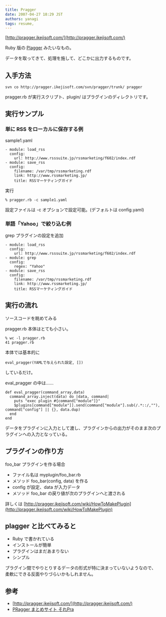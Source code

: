 ```yaml
---
title: Pragger
date: 2007-04-27 18:29 JST
authors: yanagi
tags: resume, 
---
```

[http://pragger.ikejisoft.com/](http://pragger.ikejisoft.com/)

Ruby 版の [Plagger](http://plagger.org/) みたいなもの。

データを取ってきて、処理を施して、どこかに出力するものです。

<!--more-->  

## 入手方法

```
svn co http://pragger.ikejisoft.com/svn/pragger/trunk/ pragger
```

pragger.rb が実行スクリプト、plugin/ はプラグインのディレクトリです。

## 実行サンプル

### 単に RSS をローカルに保存する例

sample1.yaml

```
- module: load_rss
  config:
    url: http://www.rsssuite.jp/rssmarketing/f602/index.rdf
- module: save_rss
  config:
    filename: /var/tmp/rssmarketing.rdf
    link: http://www.rssmarketing.jp/
    title: RSSマーケティングガイド
```

実行

```
% pragger.rb -c sample1.yaml
```

設定ファイルは -c オプションで設定可能。(デフォルトは config.yaml)

### 単語「Yahoo」で絞り込む例

grep プラグインの設定を追加

```
- module: load_rss
  config:
    url: http://www.rsssuite.jp/rssmarketing/f602/index.rdf
- module: grep
  config:
    regex: "Yahoo"
- module: save_rss
  config:
    filename: /var/tmp/rssmarketing.rdf
    link: http://www.rssmarketing.jp/
    title: RSSマーケティングガイド
```

## 実行の流れ

ソースコードを眺めてみる

pragger.rb 本体はとても小さい。

```
% wc -l pragger.rb
41 pragger.rb
```

本体では基本的に

```
eval_pragger(YAMLで与えられた設定, [])
```

しているだけ。

eval\_pragger の中は……

```
def eval_pragger(command_array,data)
  command_array.inject(data) do |data, command|
    puts "exec plugin #{command["module"]}"
    $plugins[command["module"]].send(command["module"].sub(/.*::/,""), command["config"] || {}, data.dup)
  end
end
```

データをプラグインに入力として渡し、プラグインからの出力がそのまま次のプラグインへの入力となっている。

## プラグインの作り方

foo\_bar プラグインを作る場合

- ファイル名は myplugin/foo\_bar.rb
- メソッド foo\_bar(config, data) を作る
- config が設定、data が入力データ
- メソッド foo\_bar の戻り値が次のプラグインへと渡される

詳しくは [http://pragger.ikejisoft.com/wiki/HowToMakePlugin](http://pragger.ikejisoft.com/wiki/HowToMakePlugin)

## plagger と比べてみると

- Ruby で書かれている
- インストールが簡単
- プラグインはまだあまりない
- シンプル

プラグイン間でやりとりするデータの形式が特に決まっていないようなので、 柔軟にできる反面やりづらいかもしれません。

## 参考

- [http://pragger.ikejisoft.com/](http://pragger.ikejisoft.com/)
- [PRagger まとめサイト それPra](http://garyo.sakura.ne.jp/ruby/pragger/index.php?FrontPage)

